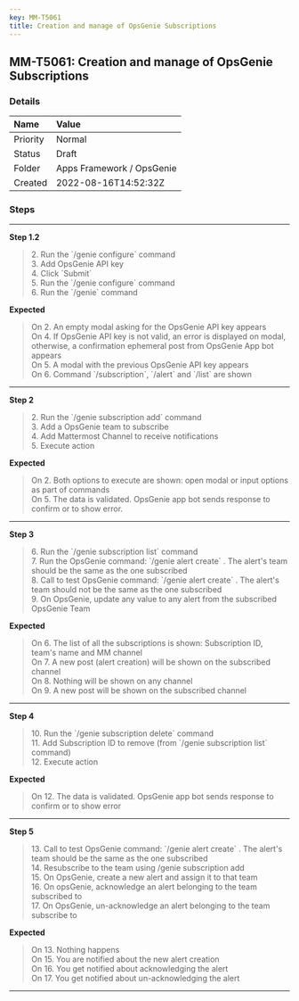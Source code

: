 ```yaml
---
key: MM-T5061
title: Creation and manage of OpsGenie Subscriptions
---
```


## MM-T5061: Creation and manage of OpsGenie Subscriptions

### Details

| Name     | Value                     |
| :------- | :------------------------ |
| Priority | Normal                    |
| Status   | Draft                     |
| Folder   | Apps Framework / OpsGenie |
| Created  | 2022-08-16T14:52:32Z      |

### Steps

<hr/>

**Step 1.2**

> <article>2. Run the `/genie configure` command<br />3. Add OpsGenie API key<br />4. Click `Submit`<br />5. Run the `/genie configure` command<br />6. Run the `/genie` command</article>

**Expected**

> <article>On 2. An empty modal asking for the OpsGenie API key appears<br />On 4. If OpsGenie API key is not valid, an error is displayed on modal, otherwise, a confirmation ephemeral post from  OpsGenie App bot appears<br />On 5. A modal with the previous OpsGenie API key appears<br />On 6. Command `/subscription`, `/alert` and `/list` are shown</article>

<hr/>

**Step 2**

> <article>2. Run the `/genie subscription add` command<br />3. Add a OpsGenie team to subscribe<br />4. Add Mattermost Channel to receive notifications<br />5. Execute action</article>

**Expected**

> <article>On 2. Both options to execute are shown: open modal or input options as part of commands<br />On 5. The data is validated. OpsGenie app bot sends response to confirm or to show error.</article>

<hr/>

**Step 3**

> <article>6. Run the `/genie subscription list` command<br />7. Run the OpsGenie command: `/genie alert create` . The alert's team should be the same as the one subscribed<br />8. Call to test OpsGenie command: `/genie alert create` . The alert's team should not be the same as the one subscribed<br />9. On OpsGenie, update any value to any alert from the subscribed OpsGenie Team</article>

**Expected**

> <article>On 6. The list of all the subscriptions is shown: Subscription ID, team's name and MM channel<br />On 7. A new post (alert creation) will be shown on the subscribed channel<br />On 8. Nothing will be shown on any channel<br />On 9. A new post will be shown on the subscribed channel</article>

<hr/>

**Step 4**

> <article>10. Run the `/genie subscription delete` command<br />11. Add Subscription ID to remove (from `/genie subscription list` command)<br />12. Execute action</article>

**Expected**

> <article>On 12. The data is validated. OpsGenie app bot sends response to confirm or to show error</article>

<hr/>

**Step 5**

> <article>13. Call to test OpsGenie command: `/genie alert create` . The alert's team should be the same as the one subscribed<br />14. Resubscribe to the team using /genie subscription add<br />15. On OpsGenie, create a new alert and assign it to that team<br />16. On opsGenie, acknowledge an alert belonging to the team subscribed to<br />17. On OpsGenie, un-acknowledge an alert belonging to the team subscribe to</article>

**Expected**

> <article>On 13. Nothing happens<br />On 15. You are notified about the new alert creation<br />On 16. You get notified about acknowledging the alert<br />On 17. You get notified about un-acknowledging the alert</article>

<hr/>

